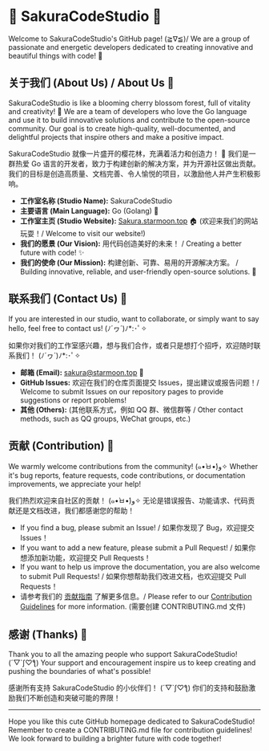 # 🌸 SakuraCodeStudio 🌸

Welcome to SakuraCodeStudio's GitHub page! (≧∇≦)/ We are a group of passionate and energetic developers dedicated to creating innovative and beautiful things with code! 💖

## 关于我们 (About Us) / About Us 💖

SakuraCodeStudio is like a blooming cherry blossom forest, full of vitality and creativity! 🌸 We are a team of developers who love the Go language and use it to build innovative solutions and contribute to the open-source community. Our goal is to create high-quality, well-documented, and delightful projects that inspire others and make a positive impact.

SakuraCodeStudio 就像一片盛开的樱花林，充满着活力和创造力！ 🌸 我们是一群热爱 Go 语言的开发者，致力于构建创新的解决方案，并为开源社区做出贡献。 我们的目标是创造高质量、文档完善、令人愉悦的项目，以激励他人并产生积极影响。

*   **工作室名称 (Studio Name):** SakuraCodeStudio
*   **主要语言 (Main Language):** Go (Golang) 🐹
*   **工作室主页 (Studio Website):** [Sakura.starmoon.top](Sakura.starmoon.top) 🏠 (欢迎来我们的网站玩耍！/ Welcome to visit our website!)
*   **我们的愿景 (Our Vision):** 用代码创造美好的未来！ / Creating a better future with code! ✨
*   **我们的使命 (Our Mission):** 构建创新、可靠、易用的开源解决方案。 / Building innovative, reliable, and user-friendly open-source solutions. 🚀

## 联系我们 (Contact Us) 💌

If you are interested in our studio, want to collaborate, or simply want to say hello, feel free to contact us! (ﾉ´ヮ´)ﾉ\*:･ﾟ✧

如果你对我们的工作室感兴趣，想与我们合作，或者只是想打个招呼，欢迎随时联系我们！ (ﾉ´ヮ´)ﾉ\*:･ﾟ✧

*   **邮箱 (Email):** sakura@starmoon.top 📧
*   **GitHub Issues:** 欢迎在我们的仓库页面提交 Issues，提出建议或报告问题！/ Welcome to submit Issues on our repository pages to provide suggestions or report problems!
*   **其他 (Others):** (其他联系方式，例如 QQ 群、微信群等 / Other contact methods, such as QQ groups, WeChat groups, etc.)

## 贡献 (Contribution) 🤝

We warmly welcome contributions from the community! (๑•̀ㅂ•́)و✧  Whether it's bug reports, feature requests, code contributions, or documentation improvements, we appreciate your help!

我们热烈欢迎来自社区的贡献！ (๑•̀ㅂ•́)و✧ 无论是错误报告、功能请求、代码贡献还是文档改进，我们都感谢您的帮助！

*   If you find a bug, please submit an Issue! / 如果你发现了 Bug，欢迎提交 Issues！
*   If you want to add a new feature, please submit a Pull Request! / 如果你想添加新功能，欢迎提交 Pull Requests！
*   If you want to help us improve the documentation, you are also welcome to submit Pull Requests! / 如果你想帮助我们改进文档，也欢迎提交 Pull Requests！
*   请参考我们的 [贡献指南](CONTRIBUTING.md) 了解更多信息。/ Please refer to our [Contribution Guidelines](CONTRIBUTING.md) for more information. (需要创建 CONTRIBUTING.md 文件)

## 感谢 (Thanks) 🙏

Thank you to all the amazing people who support SakuraCodeStudio! (´▽\`ʃ♡ƪ) Your support and encouragement inspire us to keep creating and pushing the boundaries of what's possible!

感谢所有支持 SakuraCodeStudio 的小伙伴们！ (´▽\`ʃ♡ƪ) 你们的支持和鼓励激励我们不断创造和突破可能的界限！

---

Hope you like this cute GitHub homepage dedicated to SakuraCodeStudio! Remember to create a CONTRIBUTING.md file for contribution guidelines! We look forward to building a brighter future with code together! 
